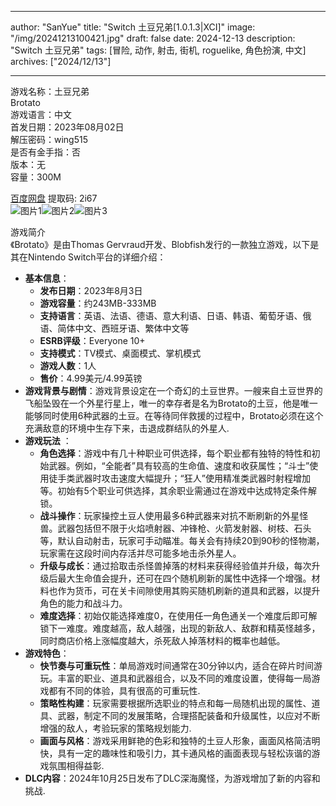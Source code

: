
---
author: "SanYue"
title: "Switch 土豆兄弟[1.0.1.3|XCI]"
image: "/img/20241213100421.jpg"
draft: false
date: 2024-12-13
description: "Switch 土豆兄弟"
tags: [冒险, 动作, 射击, 街机, roguelike, 角色扮演, 中文]
archives: ["2024/12/13"]

---

游戏名称：土豆兄弟   
Brotato    
游戏语言：中文  
首发日期：2023年08月02日  
解压密码：wing515  
是否有金手指：否  
版本：无   
容量：300M

[百度网盘](https://pan.baidu.com/s/1eWV5Ras0aGwXtFUAM7Y1MA) 提取码: 2i67  
![图片1](/img/d934f3.jpg)![图片2](/img/c20845.jpg)![图片3](/img/1084a6.jpg)  

游戏简介  
《Brotato》是由Thomas Gervraud开发、Blobfish发行的一款独立游戏，以下是其在Nintendo Switch平台的详细介绍：
- **基本信息**：
    - **发布日期**：2023年8月3日
    - **游戏容量**：约243MB-333MB
    - **支持语言**：英语、法语、德语、意大利语、日语、韩语、葡萄牙语、俄语、简体中文、西班牙语、繁体中文等
    - **ESRB评级**：Everyone 10+
    - **支持模式**：TV模式、桌面模式、掌机模式
    - **游戏人数**：1人
    - **售价**：4.99美元/4.99英镑
- **游戏背景与剧情**：游戏背景设定在一个奇幻的土豆世界。一艘来自土豆世界的飞船坠毁在一个外星行星上，唯一的幸存者是名为Brotato的土豆，他是唯一能够同时使用6种武器的土豆。在等待同伴救援的过程中，Brotato必须在这个充满敌意的环境中生存下来，击退成群结队的外星人.
- **游戏玩法** ：
    - **角色选择**：游戏中有几十种职业可供选择，每个职业都有独特的特性和初始武器。例如，“全能者”具有较高的生命值、速度和收获属性；“斗士”使用徒手类武器时攻击速度大幅提升；“狂人”使用精准类武器时射程增加等。初始有5个职业可供选择，其余职业需通过在游戏中达成特定条件解锁。
    - **战斗操作**：玩家操控土豆人使用最多6种武器来对抗不断刷新的外星怪兽。武器包括但不限于火焰喷射器、冲锋枪、火箭发射器、树枝、石头等，默认自动射击，玩家可手动瞄准。每关会有持续20到90秒的怪物潮，玩家需在这段时间内存活并尽可能多地击杀外星人。
    - **升级与成长**：通过拾取击杀怪兽掉落的材料来获得经验值并升级，每次升级后最大生命值会提升，还可在四个随机刷新的属性中选择一个增强。材料也作为货币，可在关卡间隙使用其购买随机刷新的道具和武器，以提升角色的能力和战斗力。
    - **难度选择**：初始仅能选择难度0，在使用任一角色通关一个难度后即可解锁下一难度。难度越高，敌人越强，出现的新敌人、敌群和精英怪越多，同时商店价格上涨幅度越大，杀死敌人掉落材料的概率也越低。
- **游戏特色**：
    - **快节奏与可重玩性**：单局游戏时间通常在30分钟以内，适合在碎片时间游玩。丰富的职业、道具和武器组合，以及不同的难度设置，使得每一局游戏都有不同的体验，具有很高的可重玩性.
    - **策略性构建**：玩家需要根据所选职业的特点和每一局随机出现的属性、道具、武器，制定不同的发展策略，合理搭配装备和升级属性，以应对不断增强的敌人，考验玩家的策略规划能力.
    - **画面与风格**：游戏采用鲜艳的色彩和独特的土豆人形象，画面风格简洁明快，具有一定的趣味性和吸引力，其卡通风格的画面表现与轻松诙谐的游戏氛围相得益彰.
- **DLC内容**：2024年10月25日发布了DLC深海魔怪，为游戏增加了新的内容和挑战.
 
